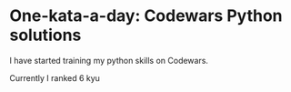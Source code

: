 # One-kata-a-day: Codewars Python solutions

I have started training my python skills on Codewars.

Currently I ranked 6 kyu
